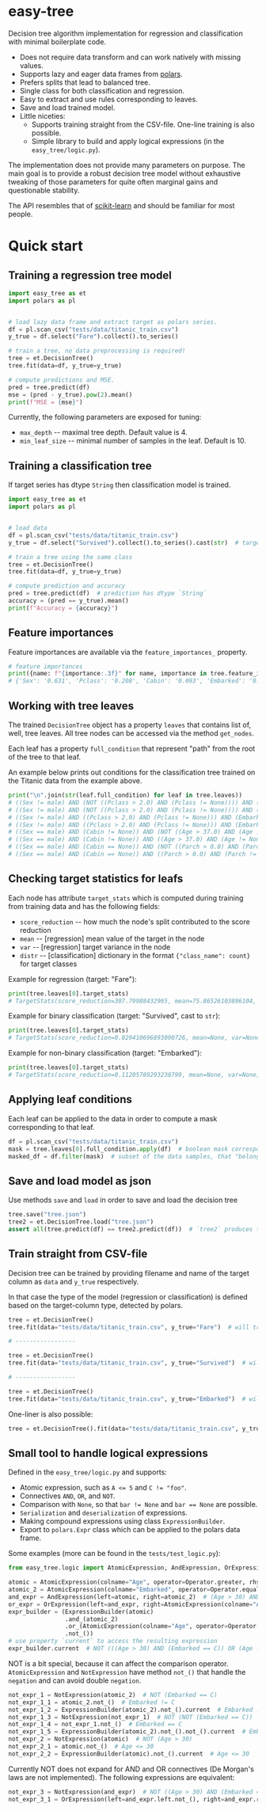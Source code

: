 # easy-tree

Decision tree algorithm implementation for regression and classification with minimal boilerplate code. 
* Does not require data transform and can work natively with missing values.
* Supports lazy and eager data frames from [polars](https://pola.rs/).
* Prefers splits that lead to balanced tree.
* Single class for both classification and regression.
* Easy to extract and use rules corresponding to leaves.
* Save and load trained model.
* Little niceties:
    * Supports training straight from the CSV-file. One-line training is also possible.
    * Simple library to build and apply logical expressions (in the `easy_tree/logic.py`).

The implementation does not provide many parameters on purpose. The main goal is to provide a robust
decision tree model without exhaustive tweaking of those parameters for quite often marginal gains
and questionable stability.

The API resembles that of [scikit-learn](https://scikit-learn.org/stable/) and should be familiar for most people.

# Quick start

## Training a regression tree model

```python
import easy_tree as et
import polars as pl


# load lazy data frame and extract target as polars series.
df = pl.scan_csv("tests/data/titanic_train.csv")
y_true = df.select("Fare").collect().to_series()

# train a tree, no data preprocessing is required!
tree = et.DecisionTree()
tree.fit(data=df, y_true=y_true)

# compute predictions and MSE.
pred = tree.predict(df)
mse = (pred - y_true).pow(2).mean()
print(f"MSE = {mse}")
```

Currently, the following parameters are exposed for tuning:
* `max_depth` -- maximal tree depth. Default value is 4.
* `min_leaf_size` -- minimal number of samples in the leaf. Default is 10.

## Training a classification tree

If target series has dtype `String` then classification model is trained.

```python
import easy_tree as et
import polars as pl


# load data
df = pl.scan_csv("tests/data/titanic_train.csv")
y_true = df.select("Survived").collect().to_series().cast(str)  # target has dtype `String`

# train a tree using the same class
tree = et.DecisionTree()
tree.fit(data=df, y_true=y_true)

# compute prediction and accuracy
pred = tree.predict(df)  # prediction has dtype `String`
accuracy = (pred == y_true).mean()
print(f"Accuracy = {accuracy}")
```

## Feature importances

Feature importances are available via the `feature_importances_` property.
```python
# feature importances
print({name: f"{importance:.3f}" for name, importance in tree.feature_importances_.items()})
# {'Sex': '0.631', 'Pclass': '0.208', 'Cabin': '0.093', 'Embarked': '0.034', 'Parch': '0.015', 'Age': '0.012', 'Fare': '0.007'}
```

## Working with tree leaves

The trained `DecisionTree` object has a property `leaves` that contains list of, well, tree leaves.
All tree nodes can be accessed via the method `get_nodes`.

Each leaf has a property `full_condition` that represent "path" from the root of the tree to that leaf.

An example below prints out conditions for the classification tree trained on the Titanic data from the example above.

```python
print("\n".join(str(leaf.full_condition) for leaf in tree.leaves))
# ((Sex != male) AND (NOT ((Pclass > 2.0) AND (Pclass != None)))) AND (NOT ((Fare > 49.5042) AND (Fare != None)))
# ((Sex != male) AND (NOT ((Pclass > 2.0) AND (Pclass != None)))) AND ((Fare > 49.5042) AND (Fare != None))
# ((Sex != male) AND ((Pclass > 2.0) AND (Pclass != None))) AND (Embarked != S)
# ((Sex != male) AND ((Pclass > 2.0) AND (Pclass != None))) AND (Embarked == S)
# ((Sex == male) AND (Cabin != None)) AND (NOT ((Age > 37.0) AND (Age != None)))
# ((Sex == male) AND (Cabin != None)) AND ((Age > 37.0) AND (Age != None))
# ((Sex == male) AND (Cabin == None)) AND (NOT ((Parch > 0.0) AND (Parch != None)))
# ((Sex == male) AND (Cabin == None)) AND ((Parch > 0.0) AND (Parch != None))
```

## Checking target statistics for leafs

Each node has attribute `target_stats` which is computed during training from training data and has the following fields:
* `score_reduction` -- how much the node's split contributed to the score reduction
* `mean` -- [regression] mean value of the target in the node
* `var` -- [regression] target variance in the node
* `distr` -- [classification] dictionary in the format `{"class_name": count}` for target classes

Example for regression (target: "Fare"):
```python
print(tree.leaves[0].target_stats)
# TargetStats(score_reduction=307.79988432965, mean=75.86526103896104, var=4915.438094119127, distr=None)
```

Example for binary classification (target: "Survived", cast to `str`):
```python
print(tree.leaves[0].target_stats)
# TargetStats(score_reduction=0.029410696893090726, mean=None, var=None, distr={'0': 7, '1': 79})
```

Example for non-binary classification (target: "Embarked"):
```python
print(tree.leaves[0].target_stats)
# TargetStats(score_reduction=0.11205789293238799, mean=None, var=None, distr={'Q': 24, 'C': 7, 'S': 6})
```

## Applying leaf conditions

Each leaf can be applied to the data in order to compute a mask corresponding to that leaf.

```python
df = pl.scan_csv("tests/data/titanic_train.csv")
mask = tree.leaves[0].full_condition.apply(df)  # boolean mask corresponding to the leaf samples.
masked_df = df.filter(mask)  # subset of the data samples, that "belong" to the leaf.
```

## Save and load model as json

Use methods `save` and `load` in order to save and load the decision tree

```python
tree.save("tree.json")
tree2 = et.DecisionTree.load("tree.json")
assert all(tree.predict(df) == tree2.predict(df))  # `tree2` produces the same predictions.
```

## Train straight from CSV-file

Decision tree can be trained by providing filename and name of the target column as `data` and `y_true` respectively.

In that case the type of the model (regression or classification) is defined based on the target-column type, detected by polars. 

```python
tree = et.DecisionTree()
tree.fit(data="tests/data/titanic_train.csv", y_true="Fare")  # will train a regression, as "Fare" is auto-detected as numerical column.

# -----------------

tree = et.DecisionTree()
tree.fit(data="tests/data/titanic_train.csv", y_true="Survived")  # will train a regression, as "Survived" is auto-detected as numerical column

# -----------------

tree = et.DecisionTree()
tree.fit(data="tests/data/titanic_train.csv", y_true="Embarked")  # will train a classification tree, as "Embarked" is auto-detected as String-valued column
```

One-liner is also possible:
```python
tree = et.DecisionTree().fit(data="tests/data/titanic_train.csv", y_true="Embarked")
```

## Small tool to handle logical expressions

Defined in the `easy_tree/logic.py` and supports:
* Atomic expression, such as `A <= 5` and `C != "foo"`.
* Connectives `AND`, `OR`, and `NOT`.
* Comparison with `None`, so that `bar != None` and `bar == None` are possible.
* `Serialization` and `deserialization` of expressions. 
* Making compound expressions using class `ExpressionBuilder`.
* Export to `polars.Expr` class which can be applied to the polars data frame.

Some examples (more can be found in the `tests/test_logic.py`):
```python
from easy_tree.logic import AtomicExpression, AndExpression, OrExpression, NotExpression, ExpressionBuilder, Operator

atomic = AtomicExpression(colname="Age", operator=Operator.greater, rhs=30)  # Age > 30
atomic_2 = AtomicExpression(colname="Embarked", operator=Operator.equal, rhs="C")  # AtomicExpression(colname="Embarked", operator=Operator.equal, rhs="C") 
and_expr = AndExpression(left=atomic, right=atomic_2)  # (Age > 30) AND (Embarked == C)
or_expr = OrExpression(left=and_expr, right=AtomicExpression(colname="Age", operator=Operator.not_equal, rhs=None))  # ((Age > 30) AND (Embarked == C)) OR (Age != None)
expr_builder = (ExpressionBuilder(atomic)
                .and_(atomic_2)
                .or_(AtomicExpression(colname="Age", operator=Operator.not_equal, rhs=None))
                .not_())
# use property `current` to access the resulting expression
expr_builder.current  # NOT (((Age > 30) AND (Embarked == C)) OR (Age != None))
```

NOT is a bit special, because it can affect the comparison operator. `AtomicExpression` and `NotExpression` have method `not_()`
that handle the `negation` and can avoid double `negation`.
```python
not_expr_1 = NotExpression(atomic_2)  # NOT (Embarked == C)
not_expr_1_1 = atomic_2.not_()  # Embarked != C
not_expr_1_2 = ExpressionBuilder(atomic_2).not_().current  # Embarked != C
not_expr_1_3 = NotExpression(not_expr_1)  # NOT (NOT (Embarked == C))
not_expr_1_4 = not_expr_1.not_()  # Embarked == C
not_expr_1_5 = ExpressionBuilder(atomic_2).not_().not_().current  # Embarked == C
not_expr_2 = NotExpression(atomic)  # NOT (Age > 30)
not_expr_2_1 = atomic.not_()  # Age <= 30
not_expr_2_2 = ExpressionBuilder(atomic).not_().current  # Age <= 30
```

Currently NOT does not expand for AND and OR connectives (De Morgan's laws are not implemented).
The following expressions are equivalent:  
```python
not_expr_3 = NotExpression(and_expr)  # NOT ((Age > 30) AND (Embarked == C)), 
not_expr_3_1 = OrExpression(left=and_expr.left.not_(), right=and_expr.right.not_())  # (Age <= 30) OR (Embarked != C)
```

